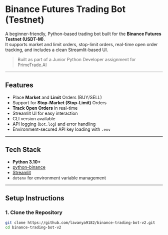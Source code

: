 #  Binance Futures Trading Bot (Testnet)

A beginner-friendly, Python-based trading bot built for the **Binance Futures Testnet (USDT-M)**.  
It supports market and limit orders, stop-limit orders, real-time open order tracking, and includes a clean Streamlit-based UI.

> Built as part of a Junior Python Developer assignment for PrimeTrade.AI

---

##  Features

- Place **Market** and **Limit** Orders (BUY/SELL)
- Support for **Stop-Market (Stop-Limit)** Orders
- **Track Open Orders** in real-time
- Streamlit UI for easy interaction
- CLI version available
- API logging (`bot.log`) and error handling
- Environment-secured API key loading with `.env`

---

## Tech Stack

- **Python 3.10+**
- [python-binance](https://github.com/sammchardy/python-binance)
- [Streamlit](https://streamlit.io)
- `dotenv` for environment variable management

---

## Setup Instructions

### 1. Clone the Repository
```bash
git clone https://github.com/lavanya9182/binance-trading-bot-v2.git
cd binance-trading-bot-v2
